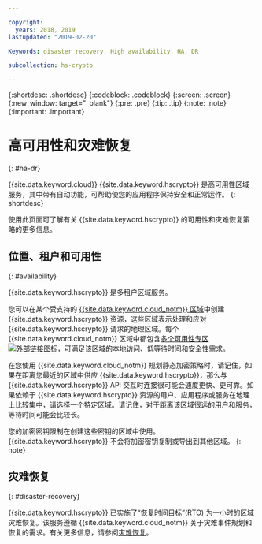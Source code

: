 ```yaml
---

copyright:
  years: 2018, 2019
lastupdated: "2019-02-20"

Keywords: disaster recovery, High availability, HA, DR

subcollection: hs-crypto

---
```


{:shortdesc: .shortdesc}
{:codeblock: .codeblock}
{:screen: .screen}
{:new_window: target="_blank"}
{:pre: .pre}
{:tip: .tip}
{:note: .note}
{:important: .important}

# 高可用性和灾难恢复
{: #ha-dr}

{{site.data.keyword.cloud}} {{site.data.keyword.hscrypto}} 是高可用性区域服务，其中带有自动功能，可帮助使您的应用程序保持安全和正常运作。
{: shortdesc}

使用此页面可了解有关 {{site.data.keyword.hscrypto}} 的可用性和灾难恢复策略的更多信息。

## 位置、租户和可用性
{: #availability}

{{site.data.keyword.hscrypto}} 是多租户区域服务。

您可以在某个受支持的 [{{site.data.keyword.cloud_notm}} 区域](/docs/services/hs-crypto/regions.html)中创建 {{site.data.keyword.hscrypto}} 资源，这些区域表示处理和应对 {{site.data.keyword.hscrypto}} 请求的地理区域。每个 {{site.data.keyword.cloud_notm}} 区域中都包含[多个可用性专区 ![外部链接图标](../../icons/launch-glyph.svg "外部链接图标")](https://www.ibm.com/blogs/bluemix/2018/06/expansion-availability-zones-global-regions/)，可满足该区域的本地访问、低等待时间和安全性需求。

在您使用 {{site.data.keyword.cloud_notm}} 规划静态加密策略时，请记住，如果在距离您最近的区域中供应 {{site.data.keyword.hscrypto}}，那么与 {{site.data.keyword.hscrypto}} API 交互时连接很可能会速度更快、更可靠。如果依赖于 {{site.data.keyword.hscrypto}} 资源的用户、应用程序或服务在地理上比较集中，请选择一个特定区域。请记住，对于距离该区域很远的用户和服务，等待时间可能会比较长。

您的加密密钥限制在创建这些密钥的区域中使用。{{site.data.keyword.hscrypto}} 不会将加密密钥复制或导出到其他区域。
{: note}

## 灾难恢复
{: #disaster-recovery}

{{site.data.keyword.hscrypto}} 已实施了“恢复时间目标”(RTO) 为一小时的区域灾难恢复。该服务遵循 {{site.data.keyword.cloud_notm}} 关于灾难事件规划和恢复的需求。有关更多信息，请参阅[灾难恢复](/docs/overview/zero_downtime.html#disaster-recovery)。
